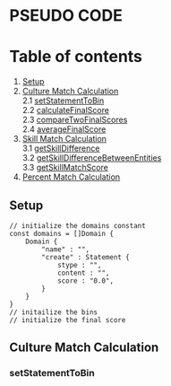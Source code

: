 # PSEUDO CODE

# Table of contents

1. [Setup](#1-setup)
2. [Culture Match Calculation](#2-culture-match-calculation)  
    2.1 [setStatementToBin](#21-setstatementtobin)    
    2.2 [calculateFinalScore](#22-setfinalscore)  
    2.3 [compareTwoFinalScores](#23-comparetwofinalscores)  
    2.4 [averageFinalScore](#24-averagefinalscore)    
3. [Skill Match Calculation](#3-skill-match-calculation)  
    3.1 [getSkillDifference](#31-getskilldifference)  
    3.2 [getSkillDifferenceBetweenEntities](#32-getskilldifferenceBetweenentities)  
    3.3 [getSkillMatchScore](#33-getskillmatchscore)  
4. [Percent Match Calculation](#4-percent-match-calculation)


## Setup
```
// initialize the domains constant
const domains = []Domain {
    Domain {
        "name" : "",
        "create" : Statement {
        	stype : "",
            content : "",
            score : "0.0",
        }       
    }
} 
// initailize the bins
// initialize the final score
```

## Culture Match Calculation
### setStatementToBin
```

```

    
    
        
